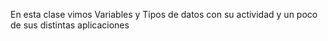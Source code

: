 En esta clase vimos Variables y Tipos de datos con su actividad y un poco de sus distintas aplicaciones